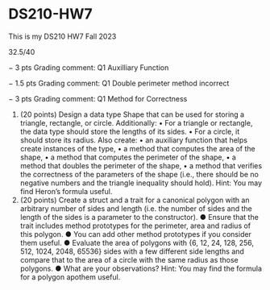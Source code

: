 # DS210-HW7
This is my DS210 HW7 Fall 2023

32.5/40

− 3 pts
Grading comment:
Q1 Auxilliary Function

− 1.5 pts
Grading comment:
Q1 Double perimeter method incorrect

− 3 pts
Grading comment:
Q1 Method for Correctness

1. (20 points) Design a data type Shape that can be used for storing a triangle, rectangle, or
circle. Additionally:
• For a triangle or rectangle, the data type should store the lengths of its sides.
• For a circle, it should store its radius.
Also create:
• an auxiliary function that helps create instances of the type,
• a method that computes the area of the shape,
• a method that computes the perimeter of the shape,
• a method that doubles the perimeter of the shape,
• a method that verifies the correctness of the parameters of the shape (i.e., there
should be no negative numbers and the triangle inequality should hold).
Hint: You may find Heron’s formula useful.
2. (20 points) Create a struct and a trait for a canonical polygon with an arbitrary number of
sides and length (i.e. the number of sides and the length of the sides is a parameter to the
constructor).
● Ensure that the trait includes method prototypes for the perimeter, area and radius of this
polygon.
● You can add other method prototypes if you consider them useful.
● Evaluate the area of polygons with {6, 12, 24, 128, 256, 512, 1024, 2048, 65536} sides
with a few different side lengths and compare that to the area of a circle with the same
radius as those polygons.
● What are your observations?
Hint: You may find the formula for a polygon apothem useful.
